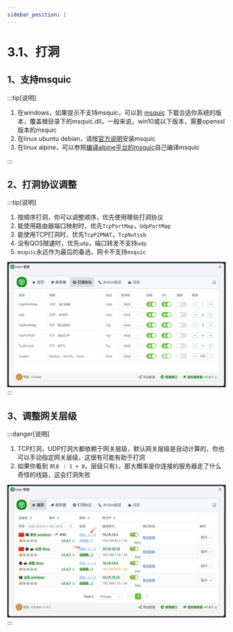 ```yaml
---
sidebar_position: 1
---
```


# 3.1、打洞

## 1、支持msquic

:::tip[说明]

1. 在windows，如果提示不支持msquic，可以到 <a target="_blank" href="https://github.com/microsoft/msquic/releases/latest">msquic</a> 下载合适你系统的版本，覆盖根目录下的msquic.dll，一般来说，win10或以下版本，需要openssl版本的msquic
2. 在linux ubuntu  debian，请按<a target="_blank" href="https://github.com/dotnet/runtime/tree/main/src/libraries/System.Net.Quic">官方说明</a>安装msquic
3. 在linux alpine，可以参照<a target="_blank" href="https://blog.snltty.com/2024/07/24/%e8%87%aa%e5%b7%b1%e7%bc%96%e8%af%91alpine%e4%b8%8b%e7%9a%84msquic/">编译alpine平台的msquic</a>自己编译msquic

:::


## 2、打洞协议调整

:::tip[说明]
1. 按顺序打洞，你可以调整顺序，优先使用哪些打洞协议
2. 能使用路由器端口映射时，优先`TcpPortMap`，`UdpPortMap`
3. 能使用TCP打洞时，优先`TcpP2PNAT`，`TcpNutssb`
4. 没有QOS限速时，优先`udp`，端口转发不支持`udp`
5. `msquic`永远作为最后的备选，网卡不支持`msquic`

![Docusaurus Plushie](./img/transport.png)
:::


## 3、调整网关层级

:::danger[说明]

1. TCP打洞，UDP打洞大都依赖于网关层级，默认网关层级是自动计算的，你也可以手动指定网关层级，这很有可能有助于打洞
2. 如果你看到 `网关 : 1 + 0`，层级只有`1`，那大概率是你连接的服务器走了什么奇怪的线路，这会打洞失败

![Docusaurus Plushie](./img/tunnel.png)
:::


